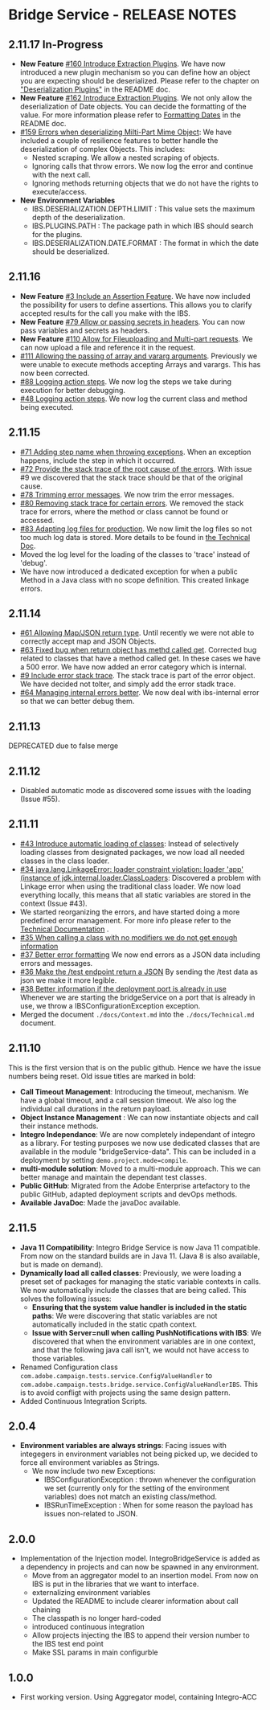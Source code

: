 # Bridge Service - RELEASE NOTES
## 2.11.17 In-Progress
* **New Feature** [#160 Introduce Extraction Plugins](https://github.com/adobe/bridgeService/issues/160). We have now introduced a new plugin mechanism so you can define how an object you are expecting should be deserialized. Please refer to the chapter on ["Deserialization Plugins"](README.md#deserialization-plugins) in the README doc.
* **New Feature** [#162 Introduce Extraction Plugins](https://github.com/adobe/bridgeService/issues/162). We not only allow the deserialization of Date objects. You can decide the formatting of the value. For more information please refer to [Formatting Dates](README.md#formatting-dates) in the README doc.
* [#159 Errors when deserializing Milti-Part Mime Object](https://github.com/adobe/bridgeService/issues/159): We have included a couple of resilience features to better handle the deserialization of complex Objects. This includes:
  * Nested scraping. We allow a nested scraping of objects.
  * Ignoring calls that throw errors. We now log the error and continue with the next call.
  * Ignoring methods returning objects that we do not have the rights to execute/access.
* **New Environment Variables**
  * IBS.DESERIALIZATION.DEPTH.LIMIT : This value sets the maximum depth of the deserialization.
  * IBS.PLUGINS.PATH : The package path in which IBS should search for the plugins.
  * IBS.DESERIALIZATION.DATE.FORMAT : The format in which the date should be deserialized.

## 2.11.16
* **New Feature** [#3 Include an Assertion Feature](https://github.com/adobe/bridgeService/issues/3). We have now included the possibility for users to define assertions. This allows you to clarify accepted results for the call you make with the IBS.
* **New Feature** [#79 Allow or passing secrets in headers](https://github.com/adobe/bridgeService/issues/79). You can now pass variables and secrets as headers.
* **New Feature** [#110 Allow for Fileuploading and Multi-part requests](https://github.com/adobe/bridgeService/issues/100). We can now upload a file and reference it in the request.
* [#111 Allowing the passing of array and vararg arguments](https://github.com/adobe/bridgeService/issues/111). Previously we were unable to execute methods accepting Arrays and varargs. This has now been corrected.
* [#88 Logging action steps](https://github.com/adobe/bridgeService/issues/88). We now log the steps we take during execution for better debugging.
* [#48 Logging action steps](https://github.com/adobe/bridgeService/issues/48). We now log the current class and method being executed.

## 2.11.15
* [#71 Adding step name when throwing exceptions](https://github.com/adobe/bridgeService/issues/71). When an exception happens, include the step in which it occurred.
* [#72 Provide the stack trace of the root cause of the errors](https://github.com/adobe/bridgeService/issues/72). With issue #9 we discovered that the stack trace should be that of the original cause.
* [#78 Trimming error messages](https://github.com/adobe/bridgeService/issues/78). We now trim the error messages.
* [#80 Removing stack trace for certain errors](https://github.com/adobe/bridgeService/issues/80). We removed the stack trace for errors, where the method or class cannot be found or accessed.
* [#83 Adapting log files for production](https://github.com/adobe/bridgeService/issues/83). We now limit the log files so not too much log data is stored. More details to be found in [the Technical Doc](docs/Technical.md).
* Moved the log level for the loading of the classes to 'trace' instead of 'debug'.
* We have now introduced a dedicated exception for when a public Method in a Java class with no scope definition. This created linkage errors. 

## 2.11.14
* [#61 Allowing Map/JSON return type](https://github.com/adobe/bridgeService/issues/61). Until recently we were not able to correctly accept map and JSON Objects.
* [#63 Fixed bug when return object has methd called get](https://github.com/adobe/bridgeService/issues/63). Corrected bug related to classes that have a method called get. In these cases we have a 500 error. We have now added an error category which is internal.
* [#9 Include error stack trace](https://github.com/adobe/bridgeService/issues/9). The stack trace is part of the error object. We have decided not tolter, and simply add the error stadk trace.
* [#64 Managing internal errors better](https://github.com/adobe/bridgeService/issues/64). We now deal with ibs-internal error so that we can better debug them.

## 2.11.13
DEPRECATED due to false merge

## 2.11.12
* Disabled automatic mode as discovered some issues with the loading (Issue #55).

## 2.11.11
* [#43 Introduce automatic loading of classes](https://github.com/adobe/bridgeService/issues/43): Instead of selectively loading classes from designated packages, we now load all needed classes in the class loader.
* [#34 java.lang.LinkageError: loader constraint violation: loader 'app' (instance of jdk.internal.loader.ClassLoaders](https://github.com/adobe/bridgeService/issues/34): Discovered a problem with Linkage error when using the traditional class loader. We now load everything locally, this means that all static variables are stored in the context (Issue #43).
* We started reorganizing the errors, and have started doing a more predefined error management. For more info please refer to the [Technical Documentation](./docs/Technical.md) .
* [#35 When calling a class with no modifiers we do not get enough information](https://github.com/adobe/bridgeService/issues/35)
* [#37 Better error formatting](https://github.com/adobe/bridgeService/issues/37) We now end errors as a JSON data including errors and messages.
* [#36 Make the /test endpoint return a JSON](https://github.com/adobe/bridgeService/issues/37) By sending the /test data as json we make it more legible.
* [#38 Better information if the deployment port is already in use ](https://github.com/adobe/bridgeService/issues/38) Whenever we are starting the bridgeService on a port that is already in use, we throw a IBSConfigurationException exception.
* Merged the document `./docs/Context.md` into the `./docs/Technical.md` document.

## 2.11.10
This is the first version that is on the public github. Hence we have the issue numbers being reset. Old issue titles are marked in bold:
* **Call Timeout Management**: Introducing the timeout, mechanism. We have a global timeout, and a call session timeout. We also log the individual call durations in the return payload.
* **Object Instance Management** : We can now instantiate objects and call their instance methods.
* **Integro Independance**: We are now completely independant of integro as a library. For testing purposes we now use dedicated classes that are available in the module "bridgeService-data". This can be included in a deployment by setting `demo.project.mode=compile`.
* **multi-module solution**: Moved to a multi-module approach. This we can better manage and maintain the dependant test classes.
* **Public GitHub**: Migrated from the Adobe Enterprise artefactory to the public GitHub, adapted deployment scripts and devOps methods.
* **Available JavaDoc**: Made the javaDoc available.

## 2.11.5
* **Java 11 Compatibility**: Integro Bridge Service is now Java 11 compatible. From now on the standard builds are in Java 11. (Java 8 is also available, but is made on demand).
* **Dynamically load all called classes**: Previously, we were loading a preset set of packages for managing the static variable contexts in calls. We now automatically include the classes that are being called. This solves the following issues:
  * **Ensuring that the system value handler is included in the static paths**: We were discovering that static variables are not automatically included in the static cpath context.
  * **Issue with Server=null when calling PushNotifications with IBS**: We discovered that when the environment variables are in one context, and that the following java call isn't, we would not have access to those variables.
* Renamed Configuration class `com.adobe.campaign.tests.service.ConfigValueHandler` to `com.adobe.campaign.tests.bridge.service.ConfigValueHandlerIBS`. This is to avoid confligt with projects using the same design pattern.
* Added Continuous Integration Scripts.

## 2.0.4
* **Environment variables are always strings**: Facing issues with integegers in environment variables not being picked up, we decided to force all environment variables as Strings.
  * We now include two new Exceptions:
    * IBSConfigurationException : thrown whenever the configuration we set (currently only for the setting of the environment variables) does not match an existing class/method.
    * IBSRunTimeException : When for some reason the payload has issues non-related to JSON.

## 2.0.0
* Implementation of the Injection model. IntegroBridgeService is added as a dependency in projects and can now be spawned in any environment.
  * Move from an aggregator model to an insertion model. From now on IBS is put in the libraries that we want to interface.
  * externalizing environment variables
  * Updated the README to include clearer information about call chaining
  * The classpath is no longer hard-coded
  * introduced continuous integration
  * Allow projects injecting the IBS to append their version number to the IBS test end point
  * Make SSL params in main configurble

## 1.0.0
* First working version. Using Aggregator model, containing Integro-ACC
